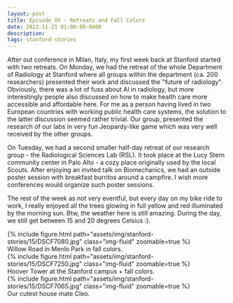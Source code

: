 ```yaml
---
layout: post
title: Episode XV - Retreats and Fall Colors
date: 2022-11-21 01:00:00-0400
description:
tags: stanford-stories
---
```


After out conference in Milan, Italy, my first week back at Stanford started
with two retreats.
On Monday, we had the retreat of the whole Department of Radiology at Stanford
where all groups within the department (ca. 200 researchers) presented their
work and discussed the "future of radiology".
Obviously, there was a lot of fuss about AI in radiology,
but more interestingly people also discussed on how to make health care more
accessible and affordable here.
For me as a person having lived in two European countries
with working public health care systems, the solution to the latter discussion
seemed rather trivial.
Our group, presented the research of our labs in very fun Jeopardy-like game
which was very well received by the other groups.

On Tuesday, we had a second smaller half-day retreat of our research group -
the Radiological Sciences Lab (RSL).
It took place at the Lucy Stern community center in Palo Alto - a cozy place
originally used by the local Scouts.
After enjoying an invited talk on Biomechanics, we had an outside poster session
with breakfast burritos around a campfire.
I wish more conferences would organize such poster sessions.

The rest of the week as not very eventful, but every day on my bike ride to
work, I really enjoyed all the trees glowing in full yellow and red illuminated
by the morning sun.
Btw, the weather here is still amazing.
During the day, we still get between 15 and 20 degrees Celsius :).

<div class="row mt-3">
    <div class="col-sm mt-3 mt-md-0">
        {% include figure.html path="assets/img/stanford-stories/15/DSCF7080.jpg" class="img-fluid" zoomable=true %}
    </div>
</div>
<div class="caption">
    Willow Road in Menlo Park in fall colors.
</div>
<div class="row mt-3">
    <div class="col-sm mt-3 mt-md-0">
        {% include figure.html path="assets/img/stanford-stories/15/DSCF7250.jpg" class="img-fluid" zoomable=true %}
    </div>
</div>
<div class="caption">
    Hoover Tower at the Stanford campus + fall colors.
</div>

<div class="row mt-3">
    <div class="col-sm mt-3 mt-md-0">
        {% include figure.html path="assets/img/stanford-stories/15/DSCF7065.jpg" class="img-fluid" zoomable=true %}
    </div>
</div>
<div class="caption">
    Our cutest house mate Cleo. 
</div>
